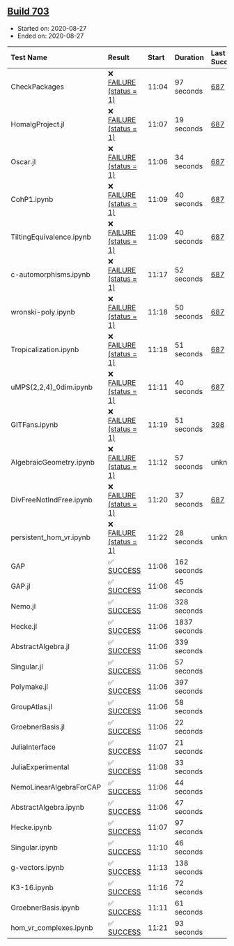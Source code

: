 ## [Build 703](https://oscarci.mathematik.uni-kl.de/job/oscar-stable/703/)

* Started on: 2020-08-27
* Ended on: 2020-08-27

| Test Name    | Result | Start | Duration | Last Success | First Failure |
|:-------------|:-------|:------|:---------|:-------------|:--------------|
| CheckPackages | ❌ [FAILURE (status = 1)](https://oscarci.mathematik.uni-kl.de/job/oscar-stable/703/artifact/logs/build-703/CheckPackages.log) | 11:04 | 97 seconds | [687](https://oscarci.mathematik.uni-kl.de/job/oscar-stable/687/) | [688](https://oscarci.mathematik.uni-kl.de/job/oscar-stable/688/) |
| HomalgProject.jl | ❌ [FAILURE (status = 1)](https://oscarci.mathematik.uni-kl.de/job/oscar-stable/703/artifact/logs/build-703/HomalgProject.jl.log) | 11:07 | 19 seconds | [687](https://oscarci.mathematik.uni-kl.de/job/oscar-stable/687/) | [688](https://oscarci.mathematik.uni-kl.de/job/oscar-stable/688/) |
| Oscar.jl | ❌ [FAILURE (status = 1)](https://oscarci.mathematik.uni-kl.de/job/oscar-stable/703/artifact/logs/build-703/Oscar.jl.log) | 11:06 | 34 seconds | [687](https://oscarci.mathematik.uni-kl.de/job/oscar-stable/687/) | [688](https://oscarci.mathematik.uni-kl.de/job/oscar-stable/688/) |
| CohP1.ipynb | ❌ [FAILURE (status = 1)](https://oscarci.mathematik.uni-kl.de/job/oscar-stable/703/artifact/logs/build-703/CohP1.ipynb.log) | 11:09 | 40 seconds | [687](https://oscarci.mathematik.uni-kl.de/job/oscar-stable/687/) | [688](https://oscarci.mathematik.uni-kl.de/job/oscar-stable/688/) |
| TiltingEquivalence.ipynb | ❌ [FAILURE (status = 1)](https://oscarci.mathematik.uni-kl.de/job/oscar-stable/703/artifact/logs/build-703/TiltingEquivalence.ipynb.log) | 11:09 | 40 seconds | [687](https://oscarci.mathematik.uni-kl.de/job/oscar-stable/687/) | [688](https://oscarci.mathematik.uni-kl.de/job/oscar-stable/688/) |
| c-automorphisms.ipynb | ❌ [FAILURE (status = 1)](https://oscarci.mathematik.uni-kl.de/job/oscar-stable/703/artifact/logs/build-703/c-automorphisms.ipynb.log) | 11:17 | 52 seconds | [687](https://oscarci.mathematik.uni-kl.de/job/oscar-stable/687/) | [688](https://oscarci.mathematik.uni-kl.de/job/oscar-stable/688/) |
| wronski-poly.ipynb | ❌ [FAILURE (status = 1)](https://oscarci.mathematik.uni-kl.de/job/oscar-stable/703/artifact/logs/build-703/wronski-poly.ipynb.log) | 11:18 | 50 seconds | [687](https://oscarci.mathematik.uni-kl.de/job/oscar-stable/687/) | [688](https://oscarci.mathematik.uni-kl.de/job/oscar-stable/688/) |
| Tropicalization.ipynb | ❌ [FAILURE (status = 1)](https://oscarci.mathematik.uni-kl.de/job/oscar-stable/703/artifact/logs/build-703/Tropicalization.ipynb.log) | 11:18 | 51 seconds | [687](https://oscarci.mathematik.uni-kl.de/job/oscar-stable/687/) | [688](https://oscarci.mathematik.uni-kl.de/job/oscar-stable/688/) |
| uMPS(2,2,4)_0dim.ipynb | ❌ [FAILURE (status = 1)](https://oscarci.mathematik.uni-kl.de/job/oscar-stable/703/artifact/logs/build-703/uMPS-2-2-4-_0dim.ipynb.log) | 11:11 | 40 seconds | [687](https://oscarci.mathematik.uni-kl.de/job/oscar-stable/687/) | [688](https://oscarci.mathematik.uni-kl.de/job/oscar-stable/688/) |
| GITFans.ipynb | ❌ [FAILURE (status = 1)](https://oscarci.mathematik.uni-kl.de/job/oscar-stable/703/artifact/logs/build-703/GITFans.ipynb.log) | 11:19 | 51 seconds | [398](https://oscarci.mathematik.uni-kl.de/job/oscar-stable/398/) | [399](https://oscarci.mathematik.uni-kl.de/job/oscar-stable/399/) |
| AlgebraicGeometry.ipynb | ❌ [FAILURE (status = 1)](https://oscarci.mathematik.uni-kl.de/job/oscar-stable/703/artifact/logs/build-703/AlgebraicGeometry.ipynb.log) | 11:12 | 57 seconds | unknown | unknown |
| DivFreeNotIndFree.ipynb | ❌ [FAILURE (status = 1)](https://oscarci.mathematik.uni-kl.de/job/oscar-stable/703/artifact/logs/build-703/DivFreeNotIndFree.ipynb.log) | 11:20 | 37 seconds | [687](https://oscarci.mathematik.uni-kl.de/job/oscar-stable/687/) | [688](https://oscarci.mathematik.uni-kl.de/job/oscar-stable/688/) |
| persistent_hom_vr.ipynb | ❌ [FAILURE (status = 1)](https://oscarci.mathematik.uni-kl.de/job/oscar-stable/703/artifact/logs/build-703/persistent_hom_vr.ipynb.log) | 11:22 | 28 seconds | unknown | unknown |
| GAP | ✅ [SUCCESS](https://oscarci.mathematik.uni-kl.de/job/oscar-stable/703/artifact/logs/build-703/GAP.log) | 11:06 | 162 seconds |  |  |
| GAP.jl | ✅ [SUCCESS](https://oscarci.mathematik.uni-kl.de/job/oscar-stable/703/artifact/logs/build-703/GAP.jl.log) | 11:06 | 45 seconds |  |  |
| Nemo.jl | ✅ [SUCCESS](https://oscarci.mathematik.uni-kl.de/job/oscar-stable/703/artifact/logs/build-703/Nemo.jl.log) | 11:06 | 328 seconds |  |  |
| Hecke.jl | ✅ [SUCCESS](https://oscarci.mathematik.uni-kl.de/job/oscar-stable/703/artifact/logs/build-703/Hecke.jl.log) | 11:06 | 1837 seconds |  |  |
| AbstractAlgebra.jl | ✅ [SUCCESS](https://oscarci.mathematik.uni-kl.de/job/oscar-stable/703/artifact/logs/build-703/AbstractAlgebra.jl.log) | 11:06 | 339 seconds |  |  |
| Singular.jl | ✅ [SUCCESS](https://oscarci.mathematik.uni-kl.de/job/oscar-stable/703/artifact/logs/build-703/Singular.jl.log) | 11:06 | 57 seconds |  |  |
| Polymake.jl | ✅ [SUCCESS](https://oscarci.mathematik.uni-kl.de/job/oscar-stable/703/artifact/logs/build-703/Polymake.jl.log) | 11:06 | 397 seconds |  |  |
| GroupAtlas.jl | ✅ [SUCCESS](https://oscarci.mathematik.uni-kl.de/job/oscar-stable/703/artifact/logs/build-703/GroupAtlas.jl.log) | 11:06 | 58 seconds |  |  |
| GroebnerBasis.jl | ✅ [SUCCESS](https://oscarci.mathematik.uni-kl.de/job/oscar-stable/703/artifact/logs/build-703/GroebnerBasis.jl.log) | 11:06 | 22 seconds |  |  |
| JuliaInterface | ✅ [SUCCESS](https://oscarci.mathematik.uni-kl.de/job/oscar-stable/703/artifact/logs/build-703/JuliaInterface.log) | 11:07 | 21 seconds |  |  |
| JuliaExperimental | ✅ [SUCCESS](https://oscarci.mathematik.uni-kl.de/job/oscar-stable/703/artifact/logs/build-703/JuliaExperimental.log) | 11:08 | 33 seconds |  |  |
| NemoLinearAlgebraForCAP | ✅ [SUCCESS](https://oscarci.mathematik.uni-kl.de/job/oscar-stable/703/artifact/logs/build-703/NemoLinearAlgebraForCAP.log) | 11:06 | 44 seconds |  |  |
| AbstractAlgebra.ipynb | ✅ [SUCCESS](https://oscarci.mathematik.uni-kl.de/job/oscar-stable/703/artifact/logs/build-703/AbstractAlgebra.ipynb.log) | 11:06 | 47 seconds |  |  |
| Hecke.ipynb | ✅ [SUCCESS](https://oscarci.mathematik.uni-kl.de/job/oscar-stable/703/artifact/logs/build-703/Hecke.ipynb.log) | 11:07 | 97 seconds |  |  |
| Singular.ipynb | ✅ [SUCCESS](https://oscarci.mathematik.uni-kl.de/job/oscar-stable/703/artifact/logs/build-703/Singular.ipynb.log) | 11:10 | 46 seconds |  |  |
| g-vectors.ipynb | ✅ [SUCCESS](https://oscarci.mathematik.uni-kl.de/job/oscar-stable/703/artifact/logs/build-703/g-vectors.ipynb.log) | 11:13 | 138 seconds |  |  |
| K3-16.ipynb | ✅ [SUCCESS](https://oscarci.mathematik.uni-kl.de/job/oscar-stable/703/artifact/logs/build-703/K3-16.ipynb.log) | 11:16 | 72 seconds |  |  |
| GroebnerBasis.ipynb | ✅ [SUCCESS](https://oscarci.mathematik.uni-kl.de/job/oscar-stable/703/artifact/logs/build-703/GroebnerBasis.ipynb.log) | 11:11 | 61 seconds |  |  |
| hom_vr_complexes.ipynb | ✅ [SUCCESS](https://oscarci.mathematik.uni-kl.de/job/oscar-stable/703/artifact/logs/build-703/hom_vr_complexes.ipynb.log) | 11:21 | 93 seconds |  |  |
